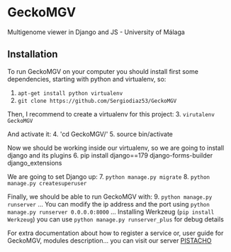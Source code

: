 # GeckoMGV
Multigenome viewer in Django and JS - University of Málaga

## Installation

To run GeckoMGV on your computer you should install first some dependencies, starting with python and virtualenv, so:

1. `apt-get install python virtualenv`
2. `git clone https://github.com/Sergiodiaz53/GeckoMGV`

Then, I recommend to create a virtualenv for this project:
3. `virutalenv GeckoMGV `

And activate it:
4. 'cd GeckoMGV/'
5. source bin/activate

Now we should be working inside our virtualenv, so we are going to install django and its plugins
6. pip install django==179 django-forms-builder django_extensions

We are going to set Django up:
7. `python manage.py migrate`
8. `python manage.py createsuperuser`

Finally, we should be able to run GeckoMGV with:
9. `python manage.py runserver`
... You can modify the ip address and the port using `python manage.py runserver 0.0.0.0:8000`
... Installing Werkzeug (`pip install Werkzeug`) you can use `python manage.py runserver_plus` for debug details

For extra documentation about how to register a service or, user guide for GeckoMGV, modules description... you can visit our server [PISTACHO](https://pistacho.ac.uma.es)
